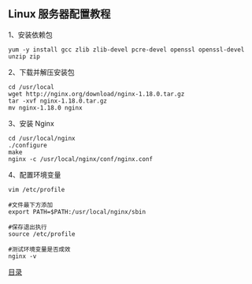 ## Linux 服务器配置教程

1、安装依赖包
```shell script
yum -y install gcc zlib zlib-devel pcre-devel openssl openssl-devel unzip zip
```

2、下载并解压安装包
```shell script
cd /usr/local
wget http://nginx.org/download/nginx-1.18.0.tar.gz
tar -xvf nginx-1.18.0.tar.gz
mv nginx-1.18.0 nginx
```

3、安装 Nginx
```shell script
cd /usr/local/nginx
./configure
make
nginx -c /usr/local/nginx/conf/nginx.conf
```

4、配置环境变量
```shell script
vim /etc/profile

#文件最下方添加
export PATH=$PATH:/usr/local/nginx/sbin

#保存退出执行
source /etc/profile

#测试环境变量是否成效
nginx -v
```

[目录](https://github.com/jines-z/note)
